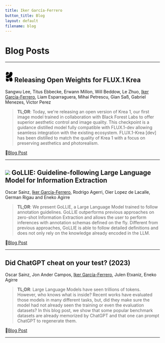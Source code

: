 ```yaml
---
title: Iker García-Ferrero
button_title: Blog
layout: default
filename: blog
---
```


# Blog Posts

---

<h2><img src="icons/Krea.png" width="25"> Releasing Open Weights for FLUX.1 Krea</h2>
Sangwu Lee, Titus Ebbecke, Erwann Millon, Will Beddow, Le Zhuo, <ins>Iker García-Ferrero</ins>, Liam Esparraguera, Mihai Petrescu, Gian Saß, Gabriel Menezes, Victor Perez  

>**TL;DR**: Today, we're releasing an open version of Krea 1, our first image model trained in collaboration with Black Forest Labs  to offer superior aesthetic control and image quality. This checkpoint is a guidance distilled model fully compatible with FLUX.1-dev  allowing seamless integration with the existing ecosystem. FLUX.1-Krea [dev] has been distilled to match the quality of Krea 1 with a focus on preserving aesthetics and photorealism.

📒[Blog Post](https://www.krea.ai/blog/flux-krea-open-source-release) 

---

<h2><img src="https://github.com/hitz-zentroa/GoLLIE/blob/main/assets/GoLLIE.png?raw=true" width="25"> GoLLIE: Guideline-following Large Language Model for Information Extraction</h2>
Oscar Sainz, <ins>Iker García-Ferrero</ins>, Rodrigo Agerri, Oier Lopez de Lacalle, German Rigau and Eneko Agirre

>**TL;DR**: We present GoLLIE, a Large Language Model trained to follow annotation guidelines. GoLLIE outperforms previous approaches on zero-shot Information Extraction and allows the user to perform inferences with annotation schemas defined on the fly. Different from previous approaches, GoLLIE is able to follow detailed definitions and does not only rely on the knowledge already encoded in the LLM.

📒[Blog Post](https://hitz-zentroa.github.io/GoLLIE/) 

---


## Did ChatGPT cheat on your test? (2023)
Oscar Sainz, Jon Ander Campos, <ins>Iker García-Ferrero</ins>, Julen Etxaniz, Eneko Agirre  

>**TL;DR**: Large Language Models have seen trillions of tokens. However, who knows what is inside? Recent works have evaluated those models in many different tasks, but, did they make sure the model had not already seen the training or even the evaluation datasets? In this blog post, we show that some popular benchmark datasets are already memorized by ChatGPT and that one can prompt ChatGPT to regenerate them.

📒[Blog Post](https://hitz-zentroa.github.io/lm-contamination/blog/) 

---
